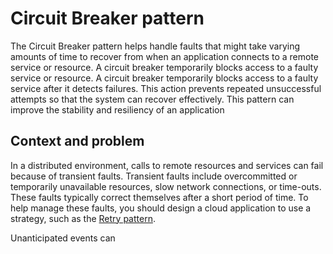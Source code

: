 # Circuit Breaker pattern

The Circuit Breaker pattern helps handle faults that might take varying amounts of time to recover from when an application connects to a remote service or resource. A circuit breaker temporarily blocks access to a faulty service or resource. A circuit breaker temporarily blocks access to a faulty service after it detects failures. This action prevents repeated unsuccessful attempts so that the system can recover effectively. This pattern can improve the stability and resiliency of an application

## Context and problem

In a distributed environment, calls to remote resources and services can fail because of transient faults. Transient faults include overcommitted or temporarily unavailable resources, slow network connections, or time-outs. These faults typically correct themselves after a short period of time. To help manage these faults, you should design a cloud application to use a strategy, such as the [Retry pattern](https://learn.microsoft.com/en-us/azure/architecture/patterns/retry).

Unanticipated events can
